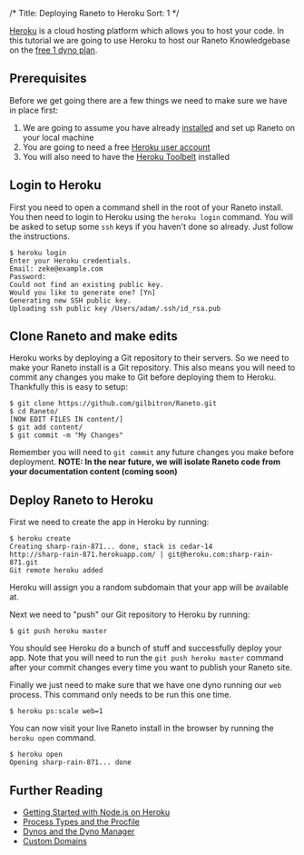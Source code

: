 /*
Title: Deploying Raneto to Heroku
Sort: 1
*/

[Heroku](https://www.heroku.com) is a cloud hosting platform which allows you to host your code.
In this tutorial we are going to use Heroku to host our Raneto Knowledgebase on the [free 1 dyno plan](https://www.heroku.com/pricing).

## Prerequisites

Before we get going there are a few things we need to make sure we have in place first:

1. We are going to assume you have already [installed](%base_url%/install/installing-raneto) and set up Raneto on your local machine
2. You are going to need a free [Heroku user account](https://signup.heroku.com/signup)
3. You will also need to have the [Heroku Toolbelt](https://toolbelt.heroku.com) installed

## Login to Heroku

First you need to open a command shell in the root of your Raneto install. You then need to login to Heroku
using the `heroku login` command. You will be asked to setup some `ssh` keys if you haven't done so already.
Just follow the instructions.

    $ heroku login
    Enter your Heroku credentials.
    Email: zeke@example.com
    Password:
    Could not find an existing public key.
    Would you like to generate one? [Yn]
    Generating new SSH public key.
    Uploading ssh public key /Users/adam/.ssh/id_rsa.pub

## Clone Raneto and make edits

Heroku works by deploying a Git repository to their servers.
So we need to make your Raneto install is a Git repository.
This also means you will need to commit any changes you make to Git before deploying them to Heroku.
Thankfully this is easy to setup:

    $ git clone https://github.com/gilbitron/Raneto.git
    $ cd Raneto/
    [NOW EDIT FILES IN content/]
    $ git add content/
    $ git commit -m "My Changes"

Remember you will need to `git commit` any future changes you make before deployment.
**NOTE: In the near future, we will isolate Raneto code from your documentation content (coming soon)**

## Deploy Raneto to Heroku

First we need to create the app in Heroku by running:

    $ heroku create
    Creating sharp-rain-871... done, stack is cedar-14
    http://sharp-rain-871.herokuapp.com/ | git@heroku.com:sharp-rain-871.git
    Git remote heroku added

Heroku will assign you a random subdomain that your app will be available at.

Next we need to "push" our Git repository to Heroku by running:

    $ git push heroku master

You should see Heroku do a bunch of stuff and successfully deploy your app. Note that you will need to run the
`git push heroku master` command after your commit changes every time you want to publish your Raneto site.

Finally we just need to make sure that we have one dyno running our `web` process. This command only
needs to be run this one time.

    $ heroku ps:scale web=1

You can now visit your live Raneto install in the browser by running the `heroku open` command.

    $ heroku open
    Opening sharp-rain-871... done

## Further Reading

* [Getting Started with Node.js on Heroku](https://devcenter.heroku.com/articles/getting-started-with-nodejs)
* [Process Types and the Procfile](https://devcenter.heroku.com/articles/procfile)
* [Dynos and the Dyno Manager](https://devcenter.heroku.com/articles/dynos)
* [Custom Domains](https://devcenter.heroku.com/articles/custom-domains)
